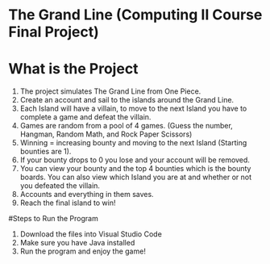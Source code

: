 # The Grand Line (Computing II Course Final Project)

# What is the Project
  1. The project simulates The Grand Line from One Piece.
  2. Create an account and sail to the islands around the Grand Line.
  3. Each Island will have a villain, to move to the next Island you have to complete a game and defeat the villain.
  4. Games are random from a pool of 4 games. (Guess the number, Hangman, Random Math, and Rock Paper Scissors)
  5. Winning = increasing bounty and moving to the next Island (Starting bounties are 1).
  6. If your bounty drops to 0 you lose and your account will be removed.
  7. You can view your bounty and the top 4 bounties which is the bounty boards. You can also view which Island you are at and whether or not you defeated the villain.
  8. Accounts and everything in them saves. 
  8. Reach the final island to win!

#Steps to Run the Program
  1. Download the files into Visual Studio Code
  2. Make sure you have Java installed
  3. Run the program and enjoy the game!
